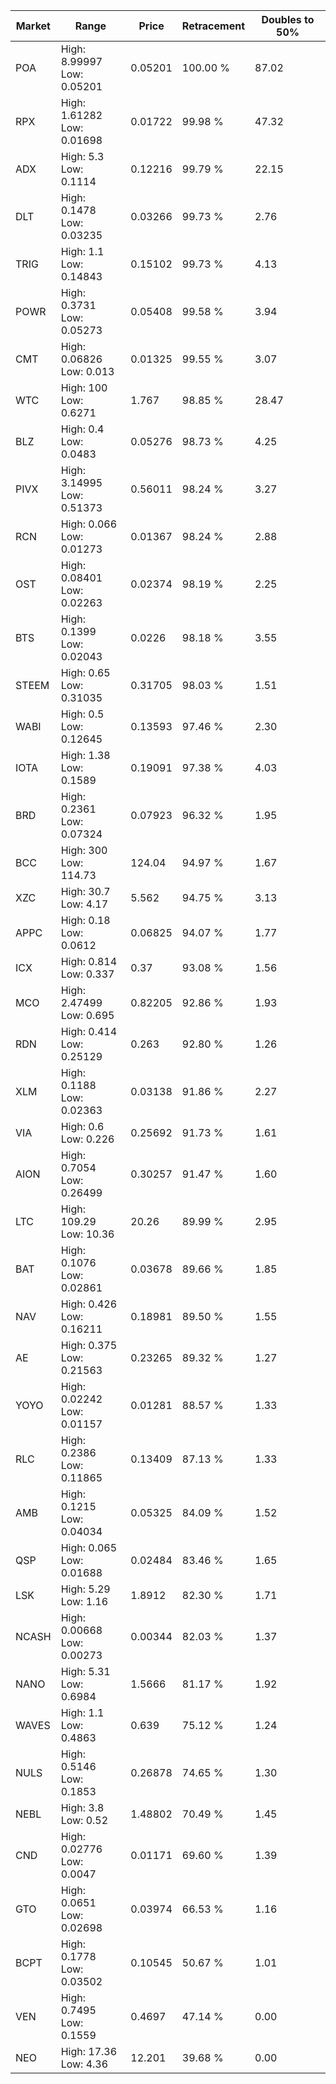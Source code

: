 | Market | Range | Price| Retracement | Doubles to 50% |
| --- | --- | --- | --- | --- |
| POA | High: 8.99997<br />Low: 0.05201 | 0.05201 | 100.00 % | 87.02 |
| RPX | High: 1.61282<br />Low: 0.01698 | 0.01722 | 99.98 % | 47.32 |
| ADX | High: 5.3<br />Low: 0.1114 | 0.12216 | 99.79 % | 22.15 |
| DLT | High: 0.1478<br />Low: 0.03235 | 0.03266 | 99.73 % | 2.76 |
| TRIG | High: 1.1<br />Low: 0.14843 | 0.15102 | 99.73 % | 4.13 |
| POWR | High: 0.3731<br />Low: 0.05273 | 0.05408 | 99.58 % | 3.94 |
| CMT | High: 0.06826<br />Low: 0.013 | 0.01325 | 99.55 % | 3.07 |
| WTC | High: 100<br />Low: 0.6271 | 1.767 | 98.85 % | 28.47 |
| BLZ | High: 0.4<br />Low: 0.0483 | 0.05276 | 98.73 % | 4.25 |
| PIVX | High: 3.14995<br />Low: 0.51373 | 0.56011 | 98.24 % | 3.27 |
| RCN | High: 0.066<br />Low: 0.01273 | 0.01367 | 98.24 % | 2.88 |
| OST | High: 0.08401<br />Low: 0.02263 | 0.02374 | 98.19 % | 2.25 |
| BTS | High: 0.1399<br />Low: 0.02043 | 0.0226 | 98.18 % | 3.55 |
| STEEM | High: 0.65<br />Low: 0.31035 | 0.31705 | 98.03 % | 1.51 |
| WABI | High: 0.5<br />Low: 0.12645 | 0.13593 | 97.46 % | 2.30 |
| IOTA | High: 1.38<br />Low: 0.1589 | 0.19091 | 97.38 % | 4.03 |
| BRD | High: 0.2361<br />Low: 0.07324 | 0.07923 | 96.32 % | 1.95 |
| BCC | High: 300<br />Low: 114.73 | 124.04 | 94.97 % | 1.67 |
| XZC | High: 30.7<br />Low: 4.17 | 5.562 | 94.75 % | 3.13 |
| APPC | High: 0.18<br />Low: 0.0612 | 0.06825 | 94.07 % | 1.77 |
| ICX | High: 0.814<br />Low: 0.337 | 0.37 | 93.08 % | 1.56 |
| MCO | High: 2.47499<br />Low: 0.695 | 0.82205 | 92.86 % | 1.93 |
| RDN | High: 0.414<br />Low: 0.25129 | 0.263 | 92.80 % | 1.26 |
| XLM | High: 0.1188<br />Low: 0.02363 | 0.03138 | 91.86 % | 2.27 |
| VIA | High: 0.6<br />Low: 0.226 | 0.25692 | 91.73 % | 1.61 |
| AION | High: 0.7054<br />Low: 0.26499 | 0.30257 | 91.47 % | 1.60 |
| LTC | High: 109.29<br />Low: 10.36 | 20.26 | 89.99 % | 2.95 |
| BAT | High: 0.1076<br />Low: 0.02861 | 0.03678 | 89.66 % | 1.85 |
| NAV | High: 0.426<br />Low: 0.16211 | 0.18981 | 89.50 % | 1.55 |
| AE | High: 0.375<br />Low: 0.21563 | 0.23265 | 89.32 % | 1.27 |
| YOYO | High: 0.02242<br />Low: 0.01157 | 0.01281 | 88.57 % | 1.33 |
| RLC | High: 0.2386<br />Low: 0.11865 | 0.13409 | 87.13 % | 1.33 |
| AMB | High: 0.1215<br />Low: 0.04034 | 0.05325 | 84.09 % | 1.52 |
| QSP | High: 0.065<br />Low: 0.01688 | 0.02484 | 83.46 % | 1.65 |
| LSK | High: 5.29<br />Low: 1.16 | 1.8912 | 82.30 % | 1.71 |
| NCASH | High: 0.00668<br />Low: 0.00273 | 0.00344 | 82.03 % | 1.37 |
| NANO | High: 5.31<br />Low: 0.6984 | 1.5666 | 81.17 % | 1.92 |
| WAVES | High: 1.1<br />Low: 0.4863 | 0.639 | 75.12 % | 1.24 |
| NULS | High: 0.5146<br />Low: 0.1853 | 0.26878 | 74.65 % | 1.30 |
| NEBL | High: 3.8<br />Low: 0.52 | 1.48802 | 70.49 % | 1.45 |
| CND | High: 0.02776<br />Low: 0.0047 | 0.01171 | 69.60 % | 1.39 |
| GTO | High: 0.0651<br />Low: 0.02698 | 0.03974 | 66.53 % | 1.16 |
| BCPT | High: 0.1778<br />Low: 0.03502 | 0.10545 | 50.67 % | 1.01 |
| VEN | High: 0.7495<br />Low: 0.1559 | 0.4697 | 47.14 % | 0.00 |
| NEO | High: 17.36<br />Low: 4.36 | 12.201 | 39.68 % | 0.00 |
